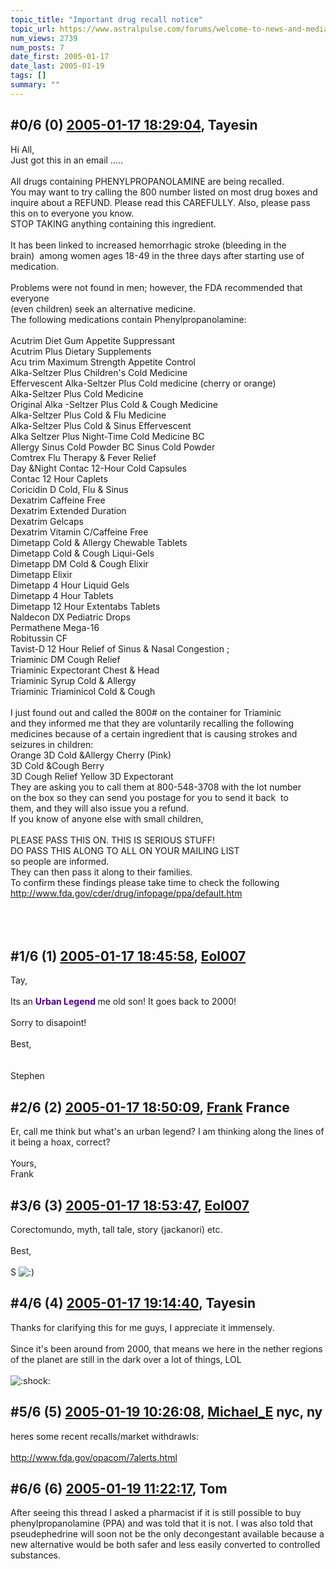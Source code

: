 ```yaml
---
topic_title: "Important drug recall notice"
topic_url: https://www.astralpulse.com/forums/welcome-to-news-and-media!/important-drug-recall-notice
num_views: 2739
num_posts: 7
date_first: 2005-01-17
date_last: 2005-01-19
tags: []
summary: ""
---
```


## \#0/6 (0) [2005-01-17 18:29:04](https://www.astralpulse.com/forums/index.php?msg=143471), Tayesin  ##
<section>
Hi All,
<br>
Just got this in an email .....
<br>
<br>
All drugs containing PHENYLPROPANOLAMINE are being recalled.
<br>
You may want to try calling the 800 number listed on most drug boxes and
<br>
inquire about a REFUND. Please read this CAREFULLY. Also, please pass
<br>
this on to everyone you know.
<br>
STOP TAKING anything containing this ingredient.
<br>
<br>
It has been linked to increased hemorrhagic stroke (bleeding in the
<br>
brain)  among women ages 18-49 in the three days after starting use of medication.
<br>
<br>
Problems were not found in men; however, the FDA recommended that everyone
<br>
(even children) seek an alternative medicine.
<br>
The following medications contain Phenylpropanolamine:
<br>
<br>
Acutrim Diet Gum Appetite Suppressant
<br>
Acutrim Plus Dietary Supplements
<br>
Acu trim Maximum Strength Appetite Control
<br>
Alka-Seltzer Plus Children's Cold Medicine
<br>
Effervescent Alka-Seltzer Plus Cold medicine (cherry or orange)
<br>
Alka-Seltzer Plus Cold Medicine
<br>
Original Alka -Seltzer Plus Cold &amp; Cough Medicine
<br>
Alka-Seltzer Plus Cold &amp; Flu Medicine
<br>
Alka-Seltzer Plus Cold &amp; Sinus Effervescent
<br>
Alka Seltzer Plus Night-Time Cold Medicine BC
<br>
Allergy Sinus Cold Powder BC Sinus Cold Powder
<br>
Comtrex Flu Therapy &amp; Fever Relief
<br>
Day &amp;Night Contac 12-Hour Cold Capsules
<br>
Contac 12 Hour Caplets
<br>
Coricidin D Cold, Flu &amp; Sinus
<br>
Dexatrim Caffeine Free
<br>
Dexatrim Extended Duration
<br>
Dexatrim Gelcaps
<br>
Dexatrim Vitamin C/Caffeine Free
<br>
Dimetapp Cold &amp; Allergy Chewable Tablets
<br>
Dimetapp Cold &amp; Cough Liqui-Gels
<br>
Dimetapp DM Cold &amp; Cough Elixir
<br>
Dimetapp Elixir
<br>
Dimetapp 4 Hour Liquid Gels
<br>
Dimetapp 4 Hour Tablets
<br>
Dimetapp 12 Hour Extentabs Tablets
<br>
Naldecon DX Pediatric Drops
<br>
Permathene Mega-16
<br>
Robitussin CF
<br>
 Tavist-D 12 Hour Relief of Sinus &amp; Nasal Congestion ;
 <br>
  Triaminic DM Cough Relief
  <br>
   Triaminic Expectorant Chest &amp; Head
   <br>
    Triaminic Syrup Cold &amp; Allergy
    <br>
    Triaminic Triaminicol Cold &amp; Cough
    <br>
    <br>
    I just found out and called the 800# on the container for Triaminic
    <br>
    and they informed me that they are voluntarily recalling the following
    <br>
    medicines because of a certain ingredient that is causing strokes and
    <br>
    seizures in children:
    <br>
    Orange 3D Cold &amp;Allergy Cherry (Pink)
    <br>
    3D Cold &amp;Cough Berry
    <br>
    3D Cough Relief Yellow 3D Expectorant
    <br>
    They are asking you to call them at 800-548-3708 with the lot number
    <br>
    on the box so they can send you postage for you to send it back  to
    <br>
    them, and they will also issue you a refund.
    <br>
    If you know of anyone else with small children,
    <br>
    <br>
    PLEASE PASS THIS ON. THIS IS SERIOUS STUFF!
    <br>
    DO PASS THIS ALONG TO ALL ON YOUR MAILING LIST
    <br>
    so people are informed.
    <br>
    They can then pass it along to their families.
    <br>
    To confirm these findings please take time to check the following
    <br>
    <a class="bbc_link" href="http://www.fda.gov/cder/drug/infopage/ppa/default.htm" rel="noopener" target="_blank">
     http://www.fda.gov/cder/drug/infopage/ppa/default.htm
    </a>
   </br>
  </br>
 </br>
</br>
</section>

## \#1/6 (1) [2005-01-17 18:45:58](https://www.astralpulse.com/forums/index.php?msg=143473), [Eol007](https://www.astralpulse.com/forums/profile/?u=1893)  ##
<section>
Tay,
<br>
<br>
Its an
<span class="bbc_color" style="color: indigo;">
 <b>
  Urban Legend
 </b>
</span>
me old son! It goes back to 2000!
<br>
<br>
Sorry to disapoint!
<br>
<br>
Best,
<br>
<br>
<br>
Stephen
</section>

## \#2/6 (2) [2005-01-17 18:50:09](https://www.astralpulse.com/forums/index.php?msg=143474), [Frank](https://www.astralpulse.com/forums/profile/?u=359) France ##
<section>
Er, call me think but what's an urban legend? I am thinking along the lines of it being a hoax, correct?
<br>
<br>
Yours,
<br>
Frank
</section>

## \#3/6 (3) [2005-01-17 18:53:47](https://www.astralpulse.com/forums/index.php?msg=143476), [Eol007](https://www.astralpulse.com/forums/profile/?u=1893)  ##
<section>
Corectomundo, myth, tall tale, story (jackanori) etc.
<br>
<br>
Best,
<br>
<br>
S
<img alt=":)" class="smiley" src="https://www.astralpulse.com/forums/Smileys/fugue/smiley.png" title="Smiley"/>
</section>

## \#4/6 (4) [2005-01-17 19:14:40](https://www.astralpulse.com/forums/index.php?msg=143481), Tayesin  ##
<section>
Thanks for clarifying this for me guys, I appreciate it immensely.
<br>
<br>
Since it's been around from 2000, that means we here in the nether regions of the planet are still in the dark over a lot of things, LOL
<br>
<br>
<img alt=":shock:" class="smiley" src="https://www.astralpulse.com/forums/Smileys/fugue/shocked.png" title="Shocked"/>
</section>

## \#5/6 (5) [2005-01-19 10:26:08](https://www.astralpulse.com/forums/index.php?msg=143710), [Michael_E](https://www.astralpulse.com/forums/profile/?u=2864) nyc, ny ##
<section>
heres some recent recalls/market withdrawls:
<br>
<br>
<a class="bbc_link" href="http://www.fda.gov/opacom/7alerts.html" rel="noopener" target="_blank">
 http://www.fda.gov/opacom/7alerts.html
</a>
</section>

## \#6/6 (6) [2005-01-19 11:22:17](https://www.astralpulse.com/forums/index.php?msg=143723), Tom  ##
<section>
After seeing this thread I asked a pharmacist if it is still possible to buy phenylpropanolamine (PPA) and was told that it is not. I was also told that pseudephedrine will soon not be the only decongestant available because a new alternative would be both safer and less easily converted to controlled substances.
</section>